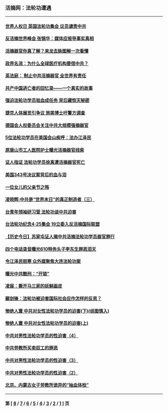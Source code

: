 ### 活摘网：法轮功遭遇
---
#### [世界人权日 英国法轮功集会 议员谴责中共](../../pages/nf5881/n13431763.md?01300430) 
#### [反活摘世界峰会 张锦华：媒体应报导事实真相](../../pages/nf5881/n13278502.md?01300430) 
#### [活摘器官你真了解？来龙去脉图解一次看懂](../../pages/nf5881/n13013820.md?01300430) 
#### [政界名流：为什么全球医疗机构要信中共？](../../pages/nf5881/n11945479.md?01300430) 
#### [英法庭： 制止中共活摘器官 全世界有责任](../../pages/nf5881/n11330691.md?01300430) 
#### [共产中国逃亡者的回忆录——一个真实的故事](../../pages/nf5881/n10918649.md?01300430) 
#### [强迫法轮功学员验血成任务 背后藏惊天秘密](../../pages/nf5881/n4252384.md?01300430) 
#### [捷克人体展览引争议 旅美博士吁警方调查](../../pages/nf5881/n9429187.md?01300430) 
#### [德国会人权委员会关注中共大规模强摘器官](../../pages/nf5881/n8418950.md?01300430) 
#### [5位法轮功学员在美国会山疾呼：法办江泽民](../../pages/nf5881/n8101519.md?01300430) 
#### [原唐山市工人医院护士曝光活摘器官线索](../../pages/nf5881/n8076384.md?01300430) 
#### [证人指证 法轮功学员徐真遭活摘器官死亡](../../pages/nf5881/n8042467.md?01300430) 
#### [美国343号决议案背后的血与泪](../../pages/nf5881/n8020684.md?01300430) 
#### [一位女儿的父亲节之殇](../../pages/nf5881/n8014122.md?01300430) 
#### [凌晓辉:中共是“世界末日”的真正制造者（三）](../../pages/nf5881/n4210333.md?01300430) 
#### [台青年领袖研习营 法轮功谈中共迫害](../../pages/nf5881/n4141857.md?01300430) 
#### [台法轮功纪念4‧25集会 19立委入反活摘国际联盟](../../pages/nf5881/n4141821.md?01300430) 
#### [【历史今日】苏家屯证人揭中共活摘法轮功学员器官罪行](../../pages/nf5881/n4135912.md?01300430) 
#### [四个电话录音曝光610特务头子李东生罪恶滔天](../../pages/nf5881/n4040060.md?01300430) 
#### [令江泽民胆寒 众外媒聚焦大连法轮功案](../../pages/nf5881/n3932671.md?01300430) 
#### [曝光中共酷刑：“开锁”](../../pages/nf5881/n3889373.md?01300430) 
#### [凌宸：撕开马三家的妖魅画皮](../../pages/nf5881/n3849369.md?01300430) 
#### [郦剑锋：法轮功被迫害国际社会应作怎样的反思？](../../pages/nf5881/n3824560.md?01300430) 
#### [惨绝人寰 中共对女性法轮功学员的迫害(下)(组图慎入)](../../pages/nf5881/n3816285.md?01300430) 
#### [惨绝人寰 中共对女性法轮功学员的迫害(上)](../../pages/nf5881/n3815374.md?01300430) 
#### [中共对男性法轮功学员的性迫害（4）](../../pages/nf5881/n3769144.md?01300430) 
#### [中共劳教所买卖奴工的罪恶](../../pages/nf5881/n3769378.md?01300430) 
#### [中共对男性法轮功学员的性迫害（3）](../../pages/nf5881/n3768231.md?01300430) 
#### [中共对男性法轮功学员的性迫害（2）](../../pages/nf5881/n3767211.md?01300430) 
#### [北京、内蒙古女子劳教所诡异的“抽血体检”](../../pages/nf5881/n3753158.md?01300430) 

---
#### 第 [ [8](./8.md?01300430) / [7](./7.md?01300430) / [6](./6.md?01300430) / [5](./5.md?01300430) / [4](./4.md?01300430) / [3](./3.md?01300430) / [2](./2.md?01300430) / [1](./1.md?01300430) ] 页
